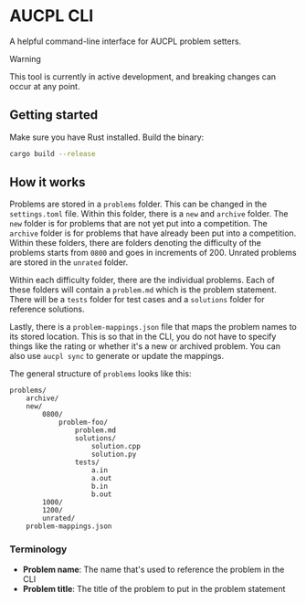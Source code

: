# AUCPL CLI

A helpful command-line interface for AUCPL problem setters.

> [!WARNING]
> This tool is currently in active development, and breaking changes can occur at any point.

## Getting started

Make sure you have Rust installed. Build the binary:

```sh
cargo build --release
```

## How it works

Problems are stored in a `problems` folder. This can be changed in the `settings.toml` file. Within this folder, there is a `new` and `archive` folder. The `new` folder is for problems that are not yet put into a competition. The `archive` folder is for problems that have already been put into a competition. Within these folders, there are folders denoting the difficulty of the problems starts from `0800` and goes in increments of 200. Unrated problems are stored in the `unrated` folder.

Within each difficulty folder, there are the individual problems. Each of these folders will contain a `problem.md` which is the problem statement. There will be a `tests` folder for test cases and a `solutions` folder for reference solutions.

Lastly, there is a `problem-mappings.json` file that maps the problem names to its stored location. This is so that in the CLI, you do not have to specify things like the rating or whether it's a new or archived problem. You can also use `aucpl sync` to generate or update the mappings.

The general structure of `problems` looks like this:

```
problems/
    archive/
    new/
        0800/
            problem-foo/
                problem.md
                solutions/
                    solution.cpp
                    solution.py
                tests/
                    a.in
                    a.out
                    b.in
                    b.out
        1000/
        1200/
        unrated/
    problem-mappings.json
```

### Terminology

- **Problem name**: The name that's used to reference the problem in the CLI
- **Problem title**: The title of the problem to put in the problem statement
